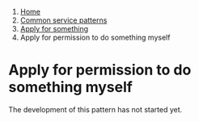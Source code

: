 1.  [Home](/)
2.	[Common service patterns](/common-service-patterns/overview)
3.  [Apply for something](/common-service-patterns/service-patterns/apply-for-something/overview)
4.  Apply for permission to do something myself

# Apply for permission to do something myself

The development of this pattern has not started yet.
